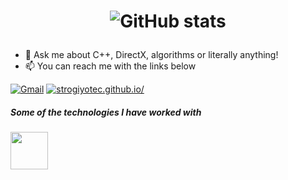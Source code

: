 

<h1 align="center">


![ GitHub stats](https://github-readme-stats.vercel.app/api?username=artomartom) 
 
</h1>

<p align="center">
</p>
 
 
- :speech_balloon: Ask me about C++, DirectX, algorithms or literally anything!
- :mailbox: You can reach me with the links below

[![Gmail](https://img.shields.io/badge/-GMAIL-D14836?style=for-the-badge&logo=gmail&logoColor=white)](mailto:almas337519@gmail.com)
[![strogiyotec.github.io/](https://img.shields.io/badge/-BLOG-000000?style=for-the-badge&logo=react&logoColor=white)](https://strogiyotec.github.io/)

##### Some of the technologies I have worked with

<code><a href="https://git-scm.com//" target="_blank"><img height="60" src="https://www.vectorlogo.zone/logos/git-scm/git-scm-ar21.svg"></a></code>
